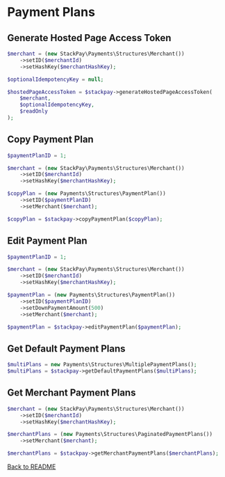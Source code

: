 # Payment Plans

## Generate Hosted Page Access Token

```php
$merchant = (new StackPay\Payments\Structures\Merchant())
    ->setID($merchantId)
    ->setHashKey($merchantHashKey);

$optionalIdempotencyKey = null;

$hostedPageAccessToken = $stackpay->generateHostedPageAccessToken(
    $merchant,
    $optionalIdempotencyKey,
    $readOnly
);
```

## Copy Payment Plan

```php
$paymentPlanID = 1;

$merchant = (new StackPay\Payments\Structures\Merchant())
    ->setID($merchantId)
    ->setHashKey($merchantHashKey);

$copyPlan = (new Payments\Structures\PaymentPlan())
    ->setID($paymentPlanID)
    ->setMerchant($merchant);

$copyPlan = $stackpay->copyPaymentPlan($copyPlan);
```

## Edit Payment Plan

```php
$paymentPlanID = 1;

$merchant = (new StackPay\Payments\Structures\Merchant())
    ->setID($merchantId)
    ->setHashKey($merchantHashKey);

$paymentPlan = (new Payments\Structures\PaymentPlan())
    ->setID($paymentPlanID)
    ->setDownPaymentAmount(500)
    ->setMerchant($merchant);

$paymentPlan = $stackpay->editPaymentPlan($paymentPlan);
```

## Get Default Payment Plans

```php
$multiPlans = new Payments\Structures\MultiplePaymentPlans();
$multiPlans = $stackpay->getDefaultPaymentPlans($multiPlans);
```

## Get Merchant Payment Plans

```php
$merchant = (new StackPay\Payments\Structures\Merchant())
    ->setID($merchantId)
    ->setHashKey($merchantHashKey);

$merchantPlans = (new Payments\Structures\PaginatedPaymentPlans())
    ->setMerchant($merchant);

$merchantPlans = $stackpay->getMerchantPaymentPlans($merchantPlans);
```

[Back to README](../README.md)

